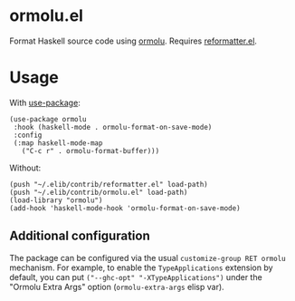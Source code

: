 # ormolu.el

Format Haskell source code using [ormolu](https://github.com/tweag/ormolu).  Requires [reformatter.el](https://github.com/purcell/reformatter.el).

# Usage

With [use-package](https://github.com/jwiegley/use-package/):

```elisp
(use-package ormolu
 :hook (haskell-mode . ormolu-format-on-save-mode)
 :config
 (:map haskell-mode-map
   ("C-c r" . ormolu-format-buffer)))
```

Without:

```elisp
(push "~/.elib/contrib/reformatter.el" load-path)
(push "~/.elib/contrib/ormolu.el" load-path)
(load-library "ormolu")
(add-hook 'haskell-mode-hook 'ormolu-format-on-save-mode)
```

## Additional configuration

The package can be configured via the usual `customize-group RET ormolu` mechanism. For example, to enable the `TypeApplications` extension by default, you can put `("--ghc-opt" "-XTypeApplications")` under the "Ormolu Extra Args" option (`ormolu-extra-args` elisp var).
